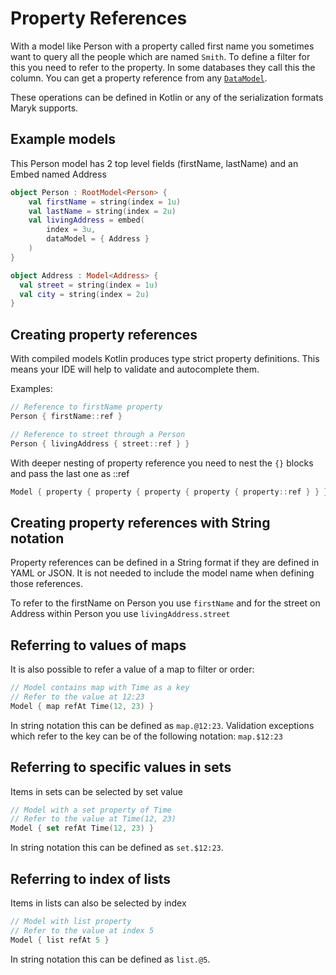 # Property References

With a model like Person with a property called first name you sometimes want to query all the people which
are named `Smith`. To define a filter for this you need to refer to the property. In some databases they
call this the column. You can get a property reference from any [`DataModel`](../datamodel.md).   

These operations can be defined in Kotlin or any of the serialization formats Maryk supports. 

## Example models

This Person model has 2 top level fields (firstName, lastName) and an Embed named Address 
```kotlin
object Person : RootModel<Person> {
    val firstName = string(index = 1u)
    val lastName = string(index = 2u)
    val livingAddress = embed(
        index = 3u,
        dataModel = { Address }
    )
}
```

```kotlin
object Address : Model<Address> {
  val street = string(index = 1u)
  val city = string(index = 2u)
}
```

## Creating property references

With compiled models Kotlin produces type strict property definitions. This means your IDE will
help to validate and autocomplete them.

Examples:
```kotlin
// Reference to firstName property
Person { firstName::ref }

// Reference to street through a Person
Person { livingAddress { street::ref } }
```

With deeper nesting of property reference you need to nest the `{}` blocks and pass the last one as ::ref
```kotlin
Model { property { property { property { property { property::ref } } } } }
```

## Creating property references with String notation

Property references can be defined in a String format if they are defined in YAML or JSON. It is not 
needed to include the model name when defining those references.

To refer to the firstName on Person you use `firstName` and for the street on Address within Person you 
use `livingAddress.street`

## Referring to values of maps

It is also possible to refer a value of a map to filter or order:

```kotlin
// Model contains map with Time as a key
// Refer to the value at 12:23
Model { map refAt Time(12, 23) }
```

In string notation this can be defined as `map.@12:23`. Validation exceptions which refer to the key can be
of the following notation: `map.$12:23`

## Referring to specific values in sets

Items in sets can be selected by set value
```kotlin
// Model with a set property of Time
// Refer to the value at Time(12, 23)
Model { set refAt Time(12, 23) }
```

In string notation this can be defined as `set.$12:23`. 

## Referring to index of lists

Items in lists can also be selected by index
```kotlin
// Model with list property
// Refer to the value at index 5
Model { list refAt 5 }
```

In string notation this can be defined as `list.@5`. 
